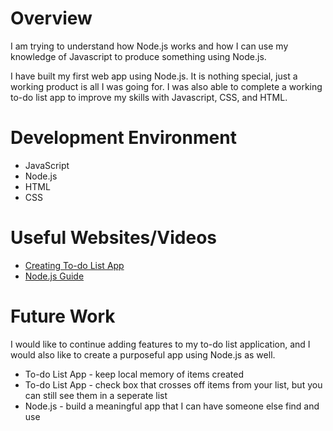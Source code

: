 # Overview

I am trying to understand how Node.js works and how I can use my knowledge of Javascript to produce something using Node.js.

I have built my first web app using Node.js. It is nothing special, just a working product is all I was going for. I was also able to complete a working to-do list app to improve my skills with Javascript, CSS, and HTML.

# Development Environment

- JavaScript
- Node.js
- HTML
- CSS

# Useful Websites/Videos

- [Creating To-do List App](https://youtu.be/MkESyVB4oUw)
- [Node.js Guide](https://youtu.be/ENrzD9HAZK4)

# Future Work

I would like to continue adding features to my to-do list application, and I would also like to create a purposeful app using Node.js as well.

- To-do List App - keep local memory of items created
- To-do List App - check box that crosses off items from your list, but you can still see them in a seperate list
- Node.js - build a meaningful app that I can have someone else find and use